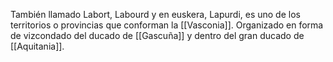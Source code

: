 También llamado Labort, Labourd y en euskera, Lapurdi, es uno de los territorios o provincias que conforman la [[Vasconia]]. Organizado en forma de vizcondado del ducado de [[Gascuña]] y dentro del gran ducado de [[Aquitania]]. 